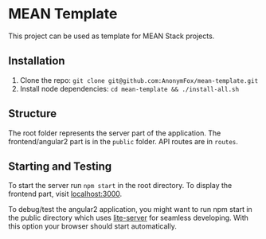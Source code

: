 # MEAN Template
This project can be used as template for MEAN Stack projects.

## Installation
1. Clone the repo: `git clone git@github.com:AnonymFox/mean-template.git`
2. Install node dependencies: `cd mean-template && ./install-all.sh`

## Structure
The root folder represents the server part of the application. 
The frontend/angular2 part is in the `public` folder.
API routes are in `routes`.

## Starting and Testing
To start the server run `npm start` in the root directory. To display the frontend part, visit [localhost:3000](localhost:3000).

To debug/test the angular2 application, you might want to run npm start in the public directory which uses [lite-server](https://github.com/johnpapa/lite-server) for seamless developing. With this option your browser should start automatically.


